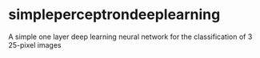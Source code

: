 # simpleperceptrondeeplearning
A simple one layer deep learning neural network for the classification of 3 25-pixel images
